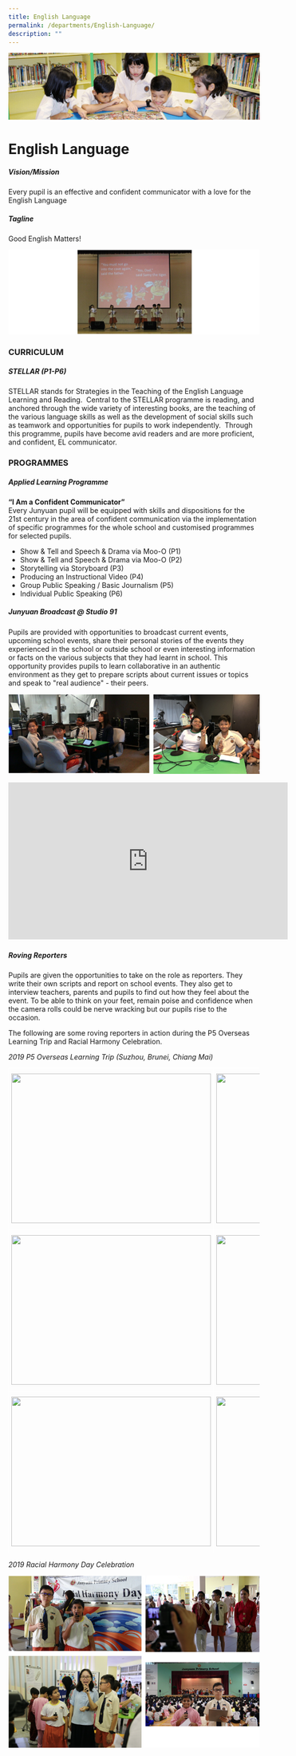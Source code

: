 ```yaml
---
title: English Language
permalink: /departments/English-Language/
description: ""
---
```

![](/images/banner.gif)

English Language
================


##### Vision/Mission

Every pupil is an effective and confident communicator with a love for the English Language

  

##### Tagline

Good English Matters!

![](/images/English1.png)

### **CURRICULUM**

##### **STELLAR (P1-P6)**  
STELLAR stands for Strategies in the Teaching of the English Language Learning and Reading.  Central to the STELLAR programme is reading, and anchored through the wide variety of interesting books, are the teaching of the various language skills as well as the development of social skills such as teamwork and opportunities for pupils to work independently.  Through this programme, pupils have become avid readers and are more proficient, and confident, EL communicator.

### **PROGRAMMES**

##### **Applied Learning Programme**  
  
**“I Am a Confident Communicator”**  
Every Junyuan pupil will be equipped with skills and dispositions for the 21st century in the area of confident communication via the implementation of specific programmes for the whole school and customised programmes for selected pupils.

*   Show & Tell and Speech & Drama via Moo-O (P1)
*   Show & Tell and Speech & Drama via Moo-O (P2)
*   Storytelling via Storyboard (P3)
*   Producing an Instructional Video (P4)
*   Group Public Speaking / Basic Journalism (P5)
*   Individual Public Speaking (P6)

##### **Junyuan Broadcast @ Studio 91**  
Pupils are provided with opportunities to broadcast current events, upcoming school events, share their personal stories of the events they experienced in the school or outside school or even interesting information or facts on the various subjects that they had learnt in school. This opportunity provides pupils to learn collaborative in an authentic environment as they get to prepare scripts about current issues or topics and speak to "real audience" - their peers.

![](/images/English2.png)

<iframe width="560" height="315" src="https://www.youtube.com/embed/RK9vx3LcNrU" title="YouTube video player" frameborder="0" allow="accelerometer; autoplay; clipboard-write; encrypted-media; gyroscope; picture-in-picture" allowfullscreen></iframe>



##### **Roving Reporters**  
Pupils are given the opportunities to take on the role as reporters. They write their own scripts and report on school events. They also get to interview teachers, parents and pupils to find out how they feel about the event. To be able to think on your feet, remain poise and confidence when the camera rolls could be nerve wracking but our pupils rise to the occasion.  
  
The following are some roving reporters in action during the P5 Overseas Learning Trip and Racial Harmony Celebration.  
  
_2019 P5 Overseas Learning Trip (Suzhou, Brunei, Chiang Mai)_

<style type="text/css">
.tg  {border-collapse:collapse;border-spacing:0;}
.tg td{border-color:black;border-style:solid;border-width:1px;font-family:Arial, sans-serif;font-size:14px;
  overflow:hidden;padding:10px 5px;word-break:normal;}
.tg th{border-color:black;border-style:solid;border-width:1px;font-family:Arial, sans-serif;font-size:14px;
  font-weight:normal;overflow:hidden;padding:10px 5px;word-break:normal;}
.tg .tg-zv4m{border-color:#ffffff;text-align:left;vertical-align:top}
</style>
<table class="tg">
<thead>
  <tr>
    <th class="tg-zv4m"><img src="https://junyuanpri-moe-edu-sg-admin.cwp.sg/qql/slot/u499/Departments/English/new/DSC01628.JPG" width="400" height="300"></th>
    <th class="tg-zv4m"><img src="https://junyuanpri-moe-edu-sg-admin.cwp.sg/qql/slot/u499/Departments/English/new/DSC01653.JPG" width="400" height="300"></th>
  </tr>
</thead>
<tbody>
  <tr>
    <td class="tg-zv4m"><img src="https://junyuanpri-moe-edu-sg-admin.cwp.sg/qql/slot/u499/Departments/English/new/DSC01704.JPG" width="400" height="300"></td>
    <td class="tg-zv4m"><img src="https://junyuanpri-moe-edu-sg-admin.cwp.sg/qql/slot/u499/Departments/English/new/DSC01724.JPG" width="400" height="300"></td>
  </tr>
  <tr>
    <td class="tg-zv4m"><img src="https://junyuanpri-moe-edu-sg-admin.cwp.sg/qql/slot/u499/Departments/English/new/DSC02244.JPG" width="400" height="300"></td>
    <td class="tg-zv4m"><img src="https://junyuanpri-moe-edu-sg-admin.cwp.sg/qql/slot/u499/Departments/English/new/DSC02250.JPG" width="400" height="300"></td>
  </tr>
</tbody>
</table>


*2019 Racial Harmony Day Celebration*

![](/images/English3.png)